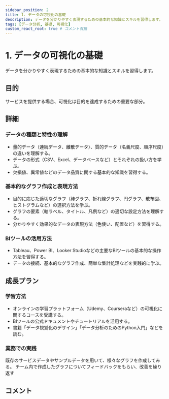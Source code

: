 ```yaml
---
sidebar_position: 2
title: 1. データの可視化の基礎
description: データを分かりやすく表現するための基本的な知識とスキルを習得します。
tags: [データ分析, 基礎, 可視化]
custom_react_root: true # コメント有無
---
```


# 1. データの可視化の基礎

データを分かりやすく表現するための基本的な知識とスキルを習得します。

## 目的

サービスを提供する場合、可視化は目的を達成するための重要な部分。

## 詳細

### データの種類と特性の理解

- 量的データ（連続データ、離散データ）、質的データ（名義尺度、順序尺度）の違いを理解する。
- データの形式（CSV、Excel、データベースなど）とそれぞれの扱い方を学ぶ。
- 欠損値、異常値などのデータ品質に関する基本的な知識を習得する。

### 基本的なグラフ作成と表現方法

- 目的に応じた適切なグラフ（棒グラフ、折れ線グラフ、円グラフ、散布図、ヒストグラムなど）の選択方法を学ぶ。
- グラフの要素（軸ラベル、タイトル、凡例など）の適切な設定方法を理解する。
- 分かりやすく効果的なデータの表現方法（色使い、配置など）を習得する。

### BIツールの活用方法

- Tableau、Power BI、Looker Studioなどの主要なBIツールの基本的な操作方法を習得する。
- データの接続、基本的なグラフ作成、簡単な集計処理などを実践的に学ぶ。

## 成長プラン

### 学習方法

- オンラインの学習プラットフォーム（Udemy、Courseraなど）の可視化に関するコースを受講する。
- BIツールの公式ドキュメントやチュートリアルを活用する。
- 書籍「データ視覚化のデザイン」「データ分析のためのPython入門」などを読む。

### 業務での実践

既存のサービスデータやサンプルデータを用いて、様々なグラフを作成してみる。
チーム内で作成したグラフについてフィードバックをもらい、改善を繰り返す

## コメント
